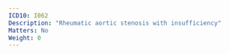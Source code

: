```yaml
---
ICD10: I062
Description: "Rheumatic aortic stenosis with insufficiency"
Matters: No
Weight: 0
---
```



